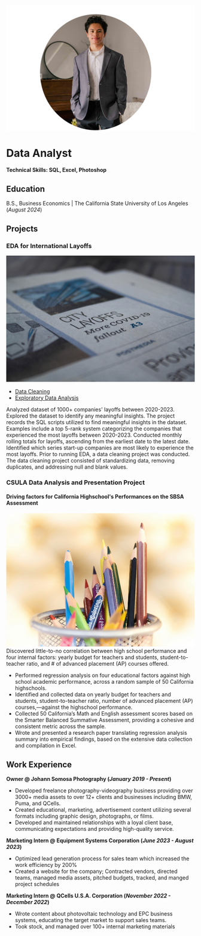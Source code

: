 ![Portrait of Johann Somosa](https://github.com/johannsomosa/Portfolio/blob/main/Assets/_P4A9580-4.png)
# Data Analyst

#### Technical Skills: SQL, Excel, Photoshop

## Education
B.S., Business Economics | The California State University of Los Angeles (_August 2024_)

## Projects
### EDA for International Layoffs
![Picture of a newspaper with text about COVID layoffs](https://github.com/johannsomosa/Portfolio/blob/main/Assets/james-yarema-z0rAZ0ghlB4-unsplash.jpg)
- [Data Cleaning](https://github.com/johannsomosa/Portfolio/blob/2caef3f602c8e659ada40c7031cf25058a55c073/world_layoffsscript.sql#L1C1-L158C21)
- [Exploratory Data Analysis](https://github.com/johannsomosa/Portfolio/blob/2549671e0ce6bc1b31ec5204b73f5a8fecf1be93/world_layoffsscript.sql#L1-L158)
  
Analyzed dataset of 1000+ companies' layoffs between 2020-2023. Explored the dataset to identify any meaningful insights. The project records the SQL scripts utilized to find meaningful insights in the dataset. Examples include a top 5-rank system categorizing the companies that experienced the most layoffs between 2020-2023. Conducted monthly rolling totals for layoffs, ascending from the earliest date to the latest date. Identified which series start-up companies are most likely to experience the most layoffs. Prior to running EDA, a data cleaning project was conducted. The data cleaning project consisted of standardizing data, removing duplicates, and addressing null and blank values.


### CSULA Data Analysis and Presentation Project
#### Driving factors for California Highschool's Performances on the SBSA Assessment
![Picture of colored pencils in a pencil pot](https://github.com/johannsomosa/Portfolio/blob/main/Assets/anton-sukhinov-_C2A8THeKKs-unsplash.jpg)
  Discovered little-to-no correlation between high school performance and four internal factors: yearly budget for teachers and students, student-to-teacher ratio, and # of advanced placement (AP) courses offered.
  
- Performed regression analysis on four educational factors against high school academic performance, across a random sample of 50 California highschools.
- Identified and collected data on yearly budget for teachers and students, student-to-teacher ratio, number of advanced placement (AP) courses,—against the highschool performance.
- Collected 50 California’s Math and English assessment scores based on the Smarter Balanced Summative Assessment, providing a cohesive and consistent metric across the sample.
- Wrote and presented a research paper translating regression analysis summary into empirical findings, based on the extensive data collection and compilation in Excel.


      
## Work Experience
**Owner @ Johann Somosa Photography (_January 2019 - Present_)**
- Developed freelance photography-videography business providing over 3000+ media assets to over 12+ clients and businesses including BMW, Puma, and QCells.
- Created educational, marketing, advertisement content utilizing several formats including graphic design, photographs, or films.
- Developed and maintained relationships with a loyal client base, communicating expectations and providing high-quality service.

**Marketing Intern @ Equipment Systems Corporation (_June 2023 - August 2023_)**
- Optimized lead generation process for sales team which increased the work efficiency by 200%
- Created a website for the company; Contracted vendors, directed teams, managed media assets, pitched budgets, tracked, and manged project schedules

**Marketing Intern @ QCells U.S.A. Corporation (_November 2022 - December 2022_)**
- Wrote content about photovoltaic technology and EPC business systems, educating the target market to support sales teams. 
- Took stock, and managed over 100+ internal marketing materials




